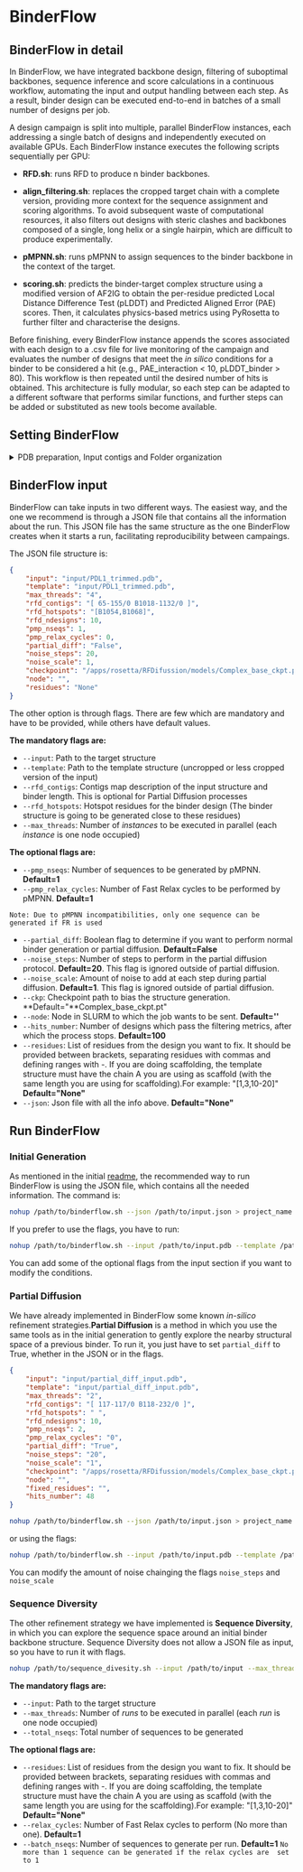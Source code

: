 # BinderFlow

## BinderFlow in detail

In BinderFlow, we have integrated backbone design, filtering of suboptimal backbones, sequence inference and score calculations in a continuous workflow, automating the input and output handling between each step. As a result, binder design can be executed end-to-end in batches of a small number of designs per job. 

A design campaign is split into multiple, parallel BinderFlow instances, each addressing a single batch of designs and independently executed on available GPUs. Each BinderFlow instance executes the following scripts sequentially per GPU: 

- **RFD.sh**: runs RFD to produce n binder backbones. 

- **align_filtering.sh**: replaces the cropped target chain with a complete version, providing more context for the sequence assignment and scoring algorithms. To avoid subsequent waste of computational resources, it also filters out designs with steric clashes and backbones composed of a single, long helix or a single hairpin, which are difficult to produce experimentally. 

- **pMPNN.sh**: runs pMPNN to assign sequences to the binder backbone in the context of the target.  

- **scoring.sh**: predicts the binder-target complex structure using a modified version of AF2IG to obtain the per-residue predicted Local Distance Difference Test (pLDDT) and Predicted Aligned Error (PAE) scores. Then, it calculates physics-based metrics using PyRosetta to further filter and characterise the designs. 

Before finishing, every BinderFlow instance appends the scores associated with each design to a .csv file for live monitoring of the campaign and evaluates the number of designs that meet the *in silico* conditions for a binder to be considered a hit (e.g., PAE_interaction < 10, pLDDT_binder > 80). This workflow is then repeated until the desired number of hits is obtained. This architecture is fully modular, so each step can be adapted to a different software that performs similar functions, and further steps can be added or substituted as new tools become available.  


## Setting BinderFlow
<details>
    <summary> PDB preparation, Input contigs and Folder organization </summary>

Once you have [installed](../README.md), you have to modify **config.sh**. This file contains all the paths and environment names **binderflow.sh** looks at, as well as the SLURM settings. Change it accordingly to your situation, some example variables have been setted up

### Preparing input

Before running BinderFlow, is important to select the protein target for the binder generation. Since RFD backbone generation scales with the number of residues, you can use a cropped version of your target as input, being careful hydrophobic patches are not exposed in the vicinity of the targeted surface. If you think some of the context you remove can be important for subsequent sequence assignment and design scoring, you can kept a template structure inside your working folder. BinderFlow will replace the target for the template structure after RFD. 

We recommend setting the input structure as a single chain structure, as chain 'B' and with numeration starting in 1000 or above. We have notice that if binder and target residues share numeration, AF2IG scoring is worse. 

For hotspot selection, the pipeline yields better results if the hotspot region is hydrophobic and concave (but not too narrow). We recommend selecting a maximum of three closeby residues (they can be hydrophobic or not). If you select residue far away the model will tend to generate elongated structures which are more difficult to produce.

### Getting input contigs

RFD needs a special description of the target to work properly. Moreover, during this target description we have to provide the lenght of our binder which can be added as a range. We can get the contigs of the target using **contigs_map_getter.py**, which is stored in the scripts dir. The command to run will be:

```bash
conda activate watcher
python3 /path/to/contigs_map_getter.py --input /path/to/input.pdb
```
This command will print on screen the contigs of the target, e.g for `PDL1_trimmed.pdb` will be `[ B1018-1132/0 ]`. You can add the desired length as `[65-155/0 B1018-1132]`

If you want to use some initial protein structure as scaffold (named with the chain A, with the target being the chain B), you can run the same command with the scaffold-target pdb file. It will only return the contigs for the chain B. Then you can detail the chain A residues the same way, and specified whether to grow the structure from the N-ter (left), C-ter (right) or both. e.g A valid contig for `scaffold.pdb` will be `[ 15-20/AWWWW-YYYY/15-20/0 BXXXX-ZZZZ/0]`

If you want the contigs for a Partial Diffusion campaign, you must prepare the input for the run (two chains, binder A and target B, with continuous numeration) and run again the script, but this time with an extra flag

```bash
conda activate watcher
python3 /path/to/contigs_map_getter.py --input /path/to/partial_diff_input.pdb --partial_diff True
```

This command will print on screen the contigs of the target, e.g for `partial_diff_input.pdb` will be `[ VV-VV BXX-ZZZ/0 ]`


### Preparing folder organization

BinderFlow will create the following directory structure once running:

```
project_dir/
├── outputs/                                                                     # Logs generated by RFD
├── output/                                                                      # Directory with the designs
    ├── run_1/
        ├── run_1_gpu_0_design_0.pdb                                             # Initial structure generation (Gly backbone)
        ...                                         
        ├── run_1_gpu_0_design_N.pdb                                             # Initial structure generation (Gly backbone)
        ├── run_1_gpu_1_design_0.pdb                                             # Initial structure generation (Gly backbone)
        ...
        ├── run_1_gpu_1_design_N.pdb                                             # Initial structure generation (Gly backbone)
        ├── run_1_gpu_K_design_N.pdb
        ├── run_1_gpu_0_design_0_substituted.pdb                                 # Initial structure with the target substituted with the template
        ...
        ├── run_1_gpu_0_design_N_substituted.pdb                                 # Initial structure with the target substituted with the template
        ├── run_1_gpu_K_design_N_substituted.pdb                                 # Initial structure with the target substituted with the template
        ...
        ├── run_1_input_design_1_input.silent                                    # Silent input of pMPNN
        ├── run_1__design_1_input_out.silent                                     # Silent output of pMPNN and input of AF2-IG
        ├── run_1_design_1_input_out_af2.silent                                  # Silent output of AF2-IG and input of scoring.py
        ├── run_1_design_1_input_out_af2.sc                                      # Scoring of AF2-IG
        ├── pae_run_1_gpu_0_design_N_substituted_dldesign_0_cycle1_af2pred.json  #JSON with the PAE and pLDDT info of the AF2 prediction
        ...
        ├──traj/                                                                 #Directory where the trajectories are stored (for cool movies)
        └── slurm_logs/                                                          # logs of each of the jobs send to the cluster
            ├── [job_number].out                                                 # outfile of the job 
            ├── [job_number].err                                                 # errorfile of the job    
            └── [job_number]_gpuK/
                ├── rfd.out
                ├── rfd.err
                ├── aligning_filtering.out
                ├── aligning_filtering.err
                ├── pmpnn.out
                ├── pmpnn.err
                ├── scoring.out
                └── scoring.err
    ├── run_2/
        ...
    ...
    └── run_I/
        ...
├── Scoring_Stats.csv                                                            # CSV file with the scoring of all designs
├── [project_name].log                                                           # Log file of the project with all the slurm job information
└── input.json                                                                   # JSON with metadata of the run to ensure its reproducibility
```

To keep everything nice and tidy we recommend running BinderFlow from a dedicated project directory, where we store the input and template structures in a folder called input
</details>

## BinderFlow input

BinderFlow can take inputs in two different ways. The easiest way, and the one we recommend is through a JSON file that contains all the information about the run. This JSON file has the same structure as the one BinderFlow creates when it starts a run, facilitating reproducibility between campaings.

The JSON file structure is:

```json
{
    "input": "input/PDL1_trimmed.pdb", 
    "template": "input/PDL1_trimmed.pdb",
    "max_threads": "4",
    "rfd_contigs": "[ 65-155/0 B1018-1132/0 ]",
    "rfd_hotspots": "[B1054,B1068]",
    "rfd_ndesigns": 10,
    "pmp_nseqs": 1,
    "pmp_relax_cycles": 0,
    "partial_diff": "False",
    "noise_steps": 20,
    "noise_scale": 1,
    "checkpoint": "/apps/rosetta/RFDifussion/models/Complex_base_ckpt.pt",
    "node": "",
    "residues": "None"
}
```

The other option is through flags. There are few which are mandatory and have to be provided, while others have default values.

**The mandatory flags are:**
- `--input`: Path to the target structure
- `--template`: Path to the template structure (uncropped or less cropped version of the input)
- `--rfd_contigs`: Contigs map description of the input structure and binder length. This is optional for Partial Diffusion processes
- `--rfd_hotspots`: Hotspot residues for the binder design (The binder structure is going to be generated close to these residues)
- `--max_threads`: Number of *instances* to be executed in parallel (each *instance* is one node occupied)

**The optional flags are:**
- `--pmp_nseqs`: Number of sequences to be generated by pMPNN. **Default=1**
- `--pmp_relax_cycles`: Number of Fast Relax cycles to be performed by pMPNN. **Default=1**

`Note: Due to pMPNN incompatibilities, only one sequence can be generated if FR is used `

- `--partial_diff`: Boolean flag to determine if you want to perform normal binder generation or partial diffusion. **Default=False**
- `--noise_steps`: Number of steps to perform in the partial diffusion protocol. **Default=20**. This flag is ignored outside of partial diffusion.
- `--noise_scale`: Amount of noise to add at each step during partial diffusion. **Default=1**. This flag is ignored outside of partial diffusion.
- `--ckp`: Checkpoint path to bias the structure generation. **Default="**Complex_base_ckpt.pt"
- `--node`: Node in SLURM to which the job wants to be sent. **Default=''**
- `--hits_number`: Number of designs which pass the filtering metrics, after which the process stops. **Default=100**
- `--residues`: List of residues from the design you want to fix. It should be provided between brackets, separating residues with commas and defining 
ranges with -. If you are doing scaffolding, the template structure must have the chain A you are using as scaffold (with the same length you are using for scaffolding).For example: "[1,3,10-20]" **Default="None"**
- `--json`: Json file with all the info above. **Default="None"**

## Run BinderFlow

### Initial Generation

As mentioned in the initial [readme](../README.md), the recommended way to run BinderFlow is using the JSON file, which contains all the needed information.  The command is:

```bash
nohup /path/to/binderflow.sh --json /path/to/input.json > project_name.log 2>&1 &
```

If you prefer to use the flags, you have to run:

```bash
nohup /path/to/binderflow.sh --input /path/to/input.pdb --template /path/to/template.pdb --max_threads 2 --rfd_contigs "[65-155/0 BXXXX-YYYY]" --rfd_hotspots "[BXXXX, BXXXX]"
```

You can add some of the optional flags from the input section if you want to modify the conditions.

### Partial Diffusion

We have already implemented in BinderFlow some known *in-silico* refinement strategies.**Partial Diffusion** is a method in which you use the same tools as in the initial generation to gently explore the nearby structural space of a previous binder. To run it, you just have to set `partial_diff` to True, whether in the JSON or in the flags.

```json
{
    "input": "input/partial_diff_input.pdb",
    "template": "input/partial_diff_input.pdb",
    "max_threads": "2",
    "rfd_contigs": "[ 117-117/0 B118-232/0 ]",
    "rfd_hotspots": " ",
    "rfd_ndesigns": 10,
    "pmp_nseqs": 2,
    "pmp_relax_cycles": "0",
    "partial_diff": "True",
    "noise_steps": "20",
    "noise_scale": "1",
    "checkpoint": "/apps/rosetta/RFDifussion/models/Complex_base_ckpt.pt",
    "node": "",
    "fixed_residues": "",
    "hits_number": 48
}

```
```bash
nohup /path/to/binderflow.sh --json /path/to/input.json > project_name.log 2>&1 &
```

or using the flags:

```bash
nohup /path/to/binderflow.sh --input /path/to/input.pdb --template /path/to/template.pdb --max_threads 2 --rfd_contigs "[ZZZ-ZZZ/0 BXXXX-YYYY]" --partial_diff "True"
```

You can modify the amount of noise chainging the flags `noise_steps` and `noise_scale`

### Sequence Diversity

The other refinement strategy we have implemented is **Sequence Diversity**, in which you can explore the sequence space around an initial binder backbone structure. Sequence Diversity does not allow a JSON file as input, so you have to run it with flags.

```bash
nohup /path/to/sequence_divesity.sh --input /path/to/input --max_threads 2 --total_nseqs 5000 --batch_nseqs 200 --relax_cycles 0
```

**The mandatory flags are:**
- `--input`: Path to the target structure
- `--max_threads`: Number of *runs* to be executed in parallel (each *run* is one node occupied)
- `--total_nseqs`: Total number of sequences to be generated

**The optional flags are:**
- `--residues`: List of residues from the design you want to fix. It should be provided between brackets, separating residues with commas and defining ranges with -. If you are doing scaffolding, the template structure must have the chain A you are using as scaffold (with the same length you are using for the scaffolding).For example: "[1,3,10-20]" **Default="None"**
- `--relax_cycles`: Number of Fast Relax cycles to perform (No more than one). **Default=1**
- `--batch_nseqs`: Number of sequences to generate per run. **Default=1**
`No more than 1 sequence can be generated if the relax cycles are  set to 1`
